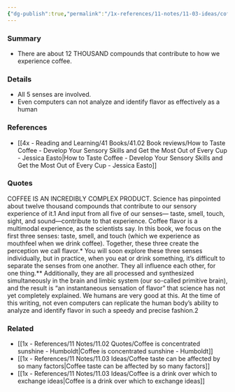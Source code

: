 ```yaml
---
{"dg-publish":true,"permalink":"/1x-references/11-notes/11-03-ideas/coffee-is-an-incredibly-complex-substance/","title":"Coffee is an incredibly complex substance","created":"2023-12-27T10:47:49.000+03:00","updated":"2024-02-14T20:18:34.528+03:00"}
---
```



### Summary
- There are about 12 THOUSAND compounds that contribute to how we experience coffee.

### Details
- All 5 senses are involved.
- Even computers can not analyze and identify flavor as effectively as a human

### References
- [[4x - Reading and Learning/41 Books/41.02 Book reviews/How to Taste Coffee - Develop Your Sensory Skills and Get the Most Out of Every Cup - Jessica Easto\|How to Taste Coffee - Develop Your Sensory Skills and Get the Most Out of Every Cup - Jessica Easto]]

### Quotes
COFFEE IS AN INCREDIBLY COMPLEX PRODUCT. Science has pinpointed about twelve thousand compounds that contribute to our sensory experience of it.1 And input from all five of our senses— taste, smell, touch, sight, and sound—contribute to that experience. Coffee flavor is a multimodal experience, as the scientists say. In this book, we focus on the first three senses: taste, smell, and touch (which we experience as mouthfeel when we drink coffee). Together, these three create the perception we call flavor.* You will soon explore these three senses individually, but in practice,
when you eat or drink something, it’s difficult to separate the senses from one another. They all influence each other, for one thing.**
Additionally,
they are all processed and synthesized simultaneously in the brain and limbic system (our so-called primitive brain), and the result is “an instantaneous sensation of flavor” that science has not yet completely explained. We humans are very good at this. At the time of this writing, not even computers can replicate the human body’s ability to analyze and identify flavor in such a speedy and precise fashion.2


### Related
- [[1x - References/11 Notes/11.02 Quotes/Coffee is concentrated sunshine - Humboldt\|Coffee is concentrated sunshine - Humboldt]]
- [[1x - References/11 Notes/11.03 Ideas/Coffee taste can be affected by so many factors\|Coffee taste can be affected by so many factors]]
- [[1x - References/11 Notes/11.03 Ideas/Coffee is a drink over which to exchange ideas\|Coffee is a drink over which to exchange ideas]]